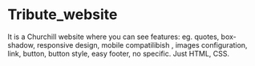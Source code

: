 # Tribute_website
It is a Churchill website where you can see features: eg. quotes, box-shadow, responsive design, mobile compatilibish , images configuration, link, button, button style, easy footer, no specific. Just HTML, CSS.
